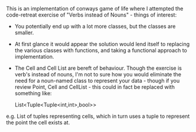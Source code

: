 ﻿This is an implementation of conways game of life where I attempted the code-retreat exercise of "Verbs instead of Nouns" - things of interest:

* You potentially end up with a lot more classes, but the classes are smaller.
* At first glance it would appear the solution would lend itself to replacing the various classes with functions, and taking a functional approach to implementation.
* The Cell and Cell List are bereft of behaviour.  Though the exercise is verb's instead of nouns, I'm not to sure how you would eliminate the need for a noun-named class to represent your data - though if you review Point, Cell and CellList - this could in fact be replaced with something like:

    List<Tuple<Tuple<int,int>,bool>>

e.g. List of tuples representing cells, which in turn uses a tuple to represent the point the cell exists at.